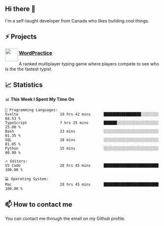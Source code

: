 <h2>Hi there 👋</h2>

<p>I'm a self-taught developer from Canada who likes building cool things.</p>

<h2>⚡ Projects</h2>

<img align="left" src="https://i.imgur.com/6RT8VFO.png" width="42" height="42" />
<h3><a target="_blank" href="https://wordpractice.io/">WordPractice</a></h3>
<p>A ranked multiplayer typing game where players compete to see who is the the fastest typist.</p>

<h2>📈 Statistics</h2>

<!--START_SECTION:waka-->
📊 **This Week I Spent My Time On** 

```text
💬 Programming Languages: 
Svelte                   19 hrs 42 mins      █████████████████░░░░░░░░   68.53 % 
TypeScript               7 hrs 25 mins       ██████░░░░░░░░░░░░░░░░░░░   25.80 % 
Bash                     23 mins             ░░░░░░░░░░░░░░░░░░░░░░░░░   01.35 % 
SQL                      18 mins             ░░░░░░░░░░░░░░░░░░░░░░░░░   01.05 % 
Python                   15 mins             ░░░░░░░░░░░░░░░░░░░░░░░░░   00.90 % 

🔥 Editors: 
VS Code                  28 hrs 45 mins      █████████████████████████   100.00 % 

💻 Operating System: 
Mac                      28 hrs 45 mins      █████████████████████████   100.00 % 
```


<!--END_SECTION:waka-->

<h2>📫 How to contact me</h2>

You can contact me through the email on my Github profile.

